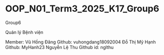 # OOP_N01_Term3_2025_K17_Group6
Group6

Quản lý Bệnh viện

Member:
Vũ Hồng Đăng
Github: vuhongdang18092004
Đỗ Thị Mỹ Hạnh
Github: MyHanh23
Nguyễn Lệ Thu
Github id: nglthu
